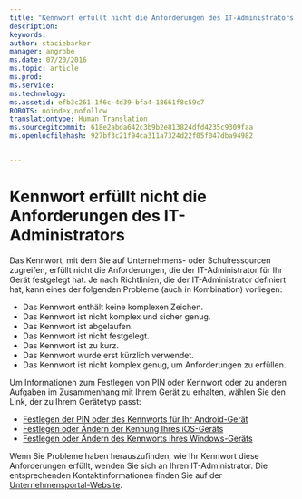 ```yaml
---
title: "Kennwort erfüllt nicht die Anforderungen des IT-Administrators | Microsoft Intune"
description: 
keywords: 
author: staciebarker
manager: angrobe
ms.date: 07/20/2016
ms.topic: article
ms.prod: 
ms.service: 
ms.technology: 
ms.assetid: efb3c261-1f6c-4d39-bfa4-18661f8c59c7
ROBOTS: noindex,nofollow
translationtype: Human Translation
ms.sourcegitcommit: 618e2abda642c3b9b2e813824dfd4235c9309faa
ms.openlocfilehash: 927bf3c21f94ca311a7324d22f05f047dba94982


---
```


# Kennwort erfüllt nicht die Anforderungen des IT-Administrators

Das Kennwort, mit dem Sie auf Unternehmens- oder Schulressourcen zugreifen, erfüllt nicht die Anforderungen, die der IT-Administrator für Ihr Gerät festgelegt hat. Je nach Richtlinien, die der IT-Administrator definiert hat, kann eines der folgenden Probleme (auch in Kombination) vorliegen:

- Das Kennwort enthält keine komplexen Zeichen.
- Das Kennwort ist nicht komplex und sicher genug.
- Das Kennwort ist abgelaufen.
- Das Kennwort ist nicht festgelegt.
- Das Kennwort ist zu kurz.
- Das Kennwort wurde erst kürzlich verwendet.
- Das Kennwort ist nicht komplex genug, um Anforderungen zu erfüllen.

Um Informationen zum Festlegen von PIN oder Kennwort oder zu anderen Aufgaben im Zusammenhang mit Ihrem Gerät zu erhalten, wählen Sie den Link, der zu Ihrem Gerätetyp passt:

- [Festlegen der PIN oder des Kennworts für Ihr Android-Gerät](set-your-pin-or-password-android.md)
- [Festlegen oder Ändern der Kennung Ihres iOS-Geräts](set-or-change-your-passcode-ios.md)
- [Festlegen oder Ändern des Kennworts Ihres Windows-Geräts](set-or-change-your-password-windows.md)

Wenn Sie Probleme haben herauszufinden, wie Ihr Kennwort diese Anforderungen erfüllt, wenden Sie sich an Ihren IT-Administrator. Die entsprechenden Kontaktinformationen finden Sie auf der [Unternehmensportal-Website](http://portal.manage.microsoft.com).



<!--HONumber=Jul16_HO4-->


